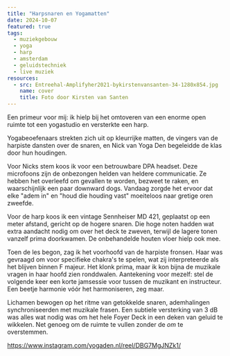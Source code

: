 ```yaml
---
title: "Harpsnaren en Yogamatten"
date: 2024-10-07
featured: true
tags:
  - muziekgebouw
  - yoga
  - harp
  - amsterdam
  - geluidstechniek
  - live muziek
resources:
  - src: Entreehal-Amplifyher2021-bykirstenvansanten-34-1280x854.jpg
    name: cover
    title: Foto door Kirsten van Santen
---
```

Een primeur voor mij: ik hielp bij het omtoveren van een enorme open ruimte tot een yogastudio en versterkte een harp.
<!--more-->
Yogabeoefenaars strekten zich uit op kleurrijke matten, de vingers van de harpiste dansten over de snaren, en Nick van Yoga Den begeleidde de klas door hun houdingen.

Voor Nicks stem koos ik voor een betrouwbare DPA headset. Deze microfoons zijn de onbezongen helden van heldere communicatie. Ze hebben het overleefd om gevallen te worden, bezweet te raken, en waarschijnlijk een paar downward dogs. Vandaag zorgde het ervoor dat elke "adem in" en "houd die houding vast" moeiteloos naar gretige oren zweefde.

Voor de harp koos ik een vintage Sennheiser MD 421, geplaatst op een meter afstand, gericht op de hogere snaren. Die hoge noten hadden wat extra aandacht nodig om over het deck te zweven, terwijl de lagere tonen vanzelf prima doorkwamen. De onbehandelde houten vloer hielp ook mee.

Toen de les begon, zag ik het voorhoofd van de harpiste fronsen. Haar was gevraagd om voor specifieke chakra's te spelen, wat zij interpreteerde als het blijven binnen F majeur. Het klonk prima, maar ik kon bijna de muzikale vragen in haar hoofd zien ronddwalen. Aantekening voor mezelf: stel de volgende keer een korte jamsessie voor tussen de muzikant en instructeur. Een beetje harmonie vóór het harmoniseren, zeg maar.

Lichamen bewogen op het ritme van getokkelde snaren, ademhalingen synchroniseerden met muzikale frasen. Een subtiele versterking van 3 dB was alles wat nodig was om het hele Foyer Deck in een deken van geluid te wikkelen. Net genoeg om de ruimte te vullen zonder de _om_ te overstemmen.

<https://www.instagram.com/yogaden.nl/reel/DBG7MgJNZk1/>